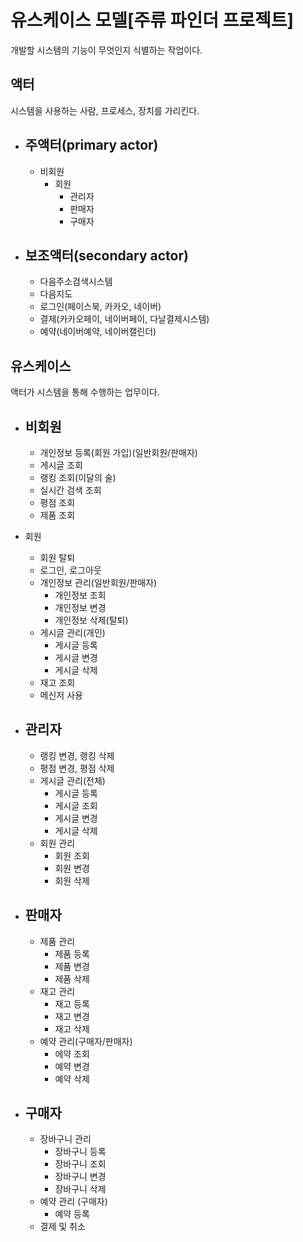 # 유스케이스 모델[주류 파인더 프로젝트]

개발할 시스템의 기능이 무엇인지 식별하는 작업이다.

## 액터

시스템을 사용하는 사람, 프로세스, 장치를 가리킨다.

- ## 주액터(primary actor)
    - 비회원
        - 회원
          - 관리자
          - 판매자
          - 구매자
          
- ## 보조액터(secondary actor)
    - 다음주소검색시스템
    - 다음지도
    - 로그인(페이스북, 카카오, 네이버)
    - 결제(카카오페이, 네이버페이, 다날결제시스템)
    - 예약(네이버예약, 네이버캘린더)

## 유스케이스

액터가 시스템을 통해 수행하는 업무이다.

- ## 비회원
    - 개인정보 등록(회원 가입)(일반회원/판매자)
    - 게시글 조회
    - 랭킹 조회(이달의 술)
    - 실시간 검색 조회
    - 평점 조회
    - 제품 조회

- 회원
    - 회원 탈퇴
    - 로그인, 로그아웃
    - 개인정보 관리(일반회원/판매자)
        - 개인정보 조회
        - 개인정보 변경
        - 개인정보 삭제(탈퇴)
    - 게시글 관리(개인)
        - 게시글 등록
        - 게시글 변경
        - 게시글 삭제
    - 재고 조회
    - 메신저 사용

- ## 관리자
    - 랭킹 변경, 랭킹 삭제
    - 평점 변경, 평점 삭제
    - 게시글 관리(전체)
        - 게시글 등록
        - 게시글 조회
        - 게시글 변경
        - 게시글 삭제
    - 회원 관리
        - 회원 조회
        - 회원 변경
        - 회원 삭제

- ## 판매자
    - 제품 관리
        - 제품 등록
        - 제품 변경
        - 제품 삭제
    - 재고 관리
        - 재고 등록
        - 재고 변경
        - 재고 삭제
   - 예약 관리(구매자/판매자)
        - 에약 조회
        - 예약 변경
        - 예약 삭제 
- ## 구매자
    - 장바구니 관리
        - 장바구니 등록
        - 장바구니 조회
        - 장바구니 변경
        - 장바구니 삭제
    - 예약 관리 (구매자)
        - 예약 등록
    - 결제 및 취소
